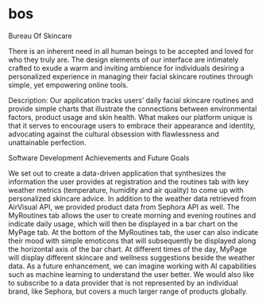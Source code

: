 # bos

Bureau Of Skincare

There is an inherent need in all human beings to be accepted and loved for who they truly are.  The design elements of our interface are intimately crafted to exude a warm and inviting ambience for individuals desiring a personalized experience in managing their facial skincare routines through simple, yet empowering online tools.

Description: Our application tracks users’ daily facial skincare routines and provide simple charts that illustrate the connections between environmental factors, product usage and skin health.  What makes our platform unique is that it serves to encourage users to embrace their appearance and identity, advocating against the cultural obsession with flawlessness and unattainable perfection.

Software Development Achievements and Future Goals

We set out to create a data-driven application that synthesizes the information the user provides at registration and the routines tab with key weather metrics (temperature, humidity and air quality) to come up with personalized skincare advice.  In addition to the weather data retrieved from AirVisual API, we provided product data from Sephora API as well.  The MyRoutines tab allows the user to create morning and evening routines and indicate daily usage, which will then be displayed in a bar chart on the MyPage tab.  At the bottom of the MyRoutines tab, the user can also indicate their mood with simple emoticons that will subsequently be displayed along the horizontal axis of the bar chart.
At different times of the day, MyPage will display different skincare and wellness suggestions beside the weather data.  As a future enhancement, we can imagine working with AI capabilities such as machine learning to understand the user better.  We would also like to subscribe to a data provider that is not represented by an individual brand, like Sephora, but covers a much larger range of products globally.



